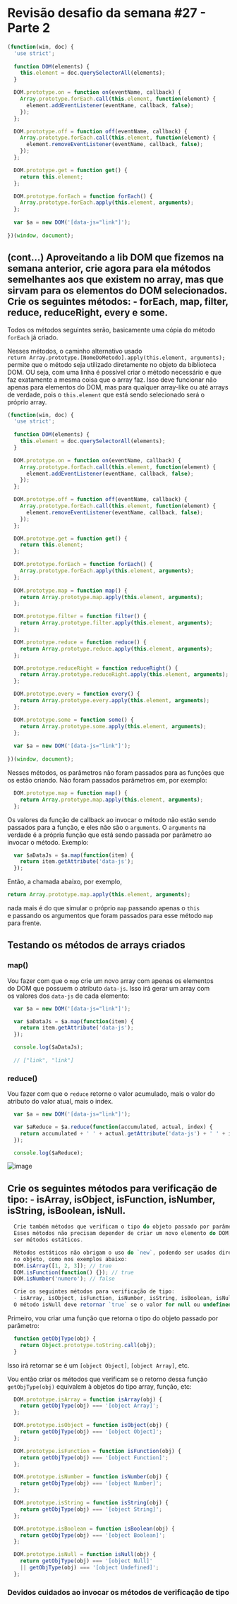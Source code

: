 # Revisão desafio da semana #27 - Parte 2

```JAVASCRIPT 
(function(win, doc) {
  'use strict';
  
  function DOM(elements) {
    this.element = doc.querySelectorAll(elements);
  }

  DOM.prototype.on = function on(eventName, callback) {
    Array.prototype.forEach.call(this.element, function(element) {
      element.addEventListener(eventName, callback, false);
    });
  };

  DOM.prototype.off = function off(eventName, callback) {
    Array.prototype.forEach.call(this.element, function(element) {
      element.removeEventListener(eventName, callback, false);
    });
  };

  DOM.prototype.get = function get() {
    return this.element;
  };

  DOM.prototype.forEach = function forEach() {
    Array.prototype.forEach.apply(this.element, arguments);
  };
  
  var $a = new DOM('[data-js="link"]');
  
})(window, document);

```

## (cont...) Aproveitando a lib DOM que fizemos na semana anterior, crie agora para ela métodos semelhantes aos que existem no array, mas que sirvam para os elementos do DOM selecionados. Crie os seguintes métodos: - forEach, map, filter, reduce, reduceRight, every e some.
Todos os métodos seguintes serão, basicamente uma cópia do método `forEach` já criado.  

Nesses métodos, o caminho alternativo usado  
`return Array.prototype.[NomeDoMetodo].apply(this.element, arguments);`  
permite que o método seja utilizado diretamente no objeto da biblioteca  
DOM. OU seja, com uma linha é possível criar o método necessário e que  
faz exatamente a mesma coisa que o array faz. Isso deve funcionar não  
apenas para elementos do DOM, mas para qualquer array-like ou até arrays  
de verdade, pois o `this.element` que está sendo selecionado será o  
próprio array.  


```JAVASCRIPT 
(function(win, doc) {
  'use strict';
  
  function DOM(elements) {
    this.element = doc.querySelectorAll(elements);
  }

  DOM.prototype.on = function on(eventName, callback) {
    Array.prototype.forEach.call(this.element, function(element) {
      element.addEventListener(eventName, callback, false);
    });
  };

  DOM.prototype.off = function off(eventName, callback) {
    Array.prototype.forEach.call(this.element, function(element) {
      element.removeEventListener(eventName, callback, false);
    });
  };

  DOM.prototype.get = function get() {
    return this.element;
  };

  DOM.prototype.forEach = function forEach() {
    Array.prototype.forEach.apply(this.element, arguments);
  };
  
  DOM.prototype.map = function map() {
    return Array.prototype.map.apply(this.element, arguments);
  };

  DOM.prototype.filter = function filter() {
    return Array.prototype.filter.apply(this.element, arguments);
  };

  DOM.prototype.reduce = function reduce() {
    return Array.prototype.reduce.apply(this.element, arguments);
  };

  DOM.prototype.reduceRight = function reduceRight() {
    return Array.prototype.reduceRight.apply(this.element, arguments);
  };

  DOM.prototype.every = function every() {
    return Array.prototype.every.apply(this.element, arguments);
  };

  DOM.prototype.some = function some() {
    return Array.prototype.some.apply(this.element, arguments);
  };
  
  var $a = new DOM('[data-js="link"]');
  
})(window, document);

```

Nesses métodos, os parâmetros não foram passados para as funções que  
os estão criando. Não foram passados parâmetros em, por exemplo:  

```JAVASCRIPT 
  DOM.prototype.map = function map() {
    return Array.prototype.map.apply(this.element, arguments);
  };
```

Os valores da função de callback ao invocar o método não estão sendo  
passados para a função, e eles não são o `arguments`. O `arguments` na  
verdade é a própria função que está sendo passada por parâmetro ao  
invocar o método. Exemplo: 

```JAVASCRIPT 
  var $aDataJs = $a.map(function(item) {
    return item.getAttribute('data-js');
  });
```

Então, a chamada abaixo, por exemplo, 

```JAVASCRIPT 
return Array.prototype.map.apply(this.element, arguments);
```

nada mais é do que simular o próprio `map` passando apenas o `this`  
e passando os argumentos que foram passados para esse método `map`  
para frente.  

## Testando os métodos de arrays criados  

### map()
Vou fazer com que o `map` crie um novo array com apenas os elementos  
do DOM que possuem o atributo `data-js`. Isso irá gerar um array com  
os valores dos `data-js` de cada elemento:  

```JAVASCRIPT 
  var $a = new DOM('[data-js="link"]');

  var $aDataJs = $a.map(function(item) {
    return item.getAttribute('data-js');
  });

  console.log($aDataJs);
  
  // ["link", "link"]
```

### reduce() 
Vou fazer com que o `reduce` retorne o valor acumulado, mais o valor do  
atributo do valor atual, mais o index.  

```JAVASCRIPT 
  var $a = new DOM('[data-js="link"]');

  var $aReduce = $a.reduce(function(accumulated, actual, index) {
    return accumulated + ' ' + actual.getAttribute('data-js') + ' ' + index;
  });

  console.log($aReduce);
```

![image](https://user-images.githubusercontent.com/29297788/32408318-37d38f10-c17d-11e7-98cb-2eff34286443.png)

## Crie os seguintes métodos para verificação de tipo: - isArray, isObject, isFunction, isNumber, isString, isBoolean, isNull.   

```JAVASCRIPT 
  Crie também métodos que verificam o tipo do objeto passado por parâmetro.
  Esses métodos não precisam depender de criar um novo elemento do DOM, podem
  ser métodos estáticos.

  Métodos estáticos não obrigam o uso do `new`, podendo ser usados diretamente
  no objeto, como nos exemplos abaixo:
  DOM.isArray([1, 2, 3]); // true
  DOM.isFunction(function() {}); // true
  DOM.isNumber('numero'); // false

  Crie os seguintes métodos para verificação de tipo:
  - isArray, isObject, isFunction, isNumber, isString, isBoolean, isNull.
  O método isNull deve retornar `true` se o valor for null ou undefined.
```

Primeiro, vou criar uma função que retorna o tipo do objeto passado por parâmetro:  

```JAVASCRIPT 
  function getObjType(obj) {
    return Object.prototype.toString.call(obj);
  }
```

Isso irá retornar se é um `[object Object]`, `[object Array]`, etc.  

Vou então criar os métodos que verificam se o retorno dessa função  
`getObjType(obj)` equivalem à objetos do tipo array, função, etc:  

```JAVASCRIPT 
  DOM.prototype.isArray = function isArray(obj) {
    return getObjType(obj) === '[object Array]';
  };

  DOM.prototype.isObject = function isObject(obj) {
    return getObjType(obj) === '[object Object]';
  };

  DOM.prototype.isFunction = function isFunction(obj) {
    return getObjType(obj) === '[object Function]';
  };

  DOM.prototype.isNumber = function isNumber(obj) {
    return getObjType(obj) === '[object Number]';
  };

  DOM.prototype.isString = function isString(obj) {
    return getObjType(obj) === '[object String]';
  };

  DOM.prototype.isBoolean = function isBoolean(obj) {
    return getObjType(obj) === '[object Boolean]';
  };

  DOM.prototype.isNull = function isNull(obj) {
    return getObjType(obj) === '[object Null]'
    || getObjType(obj) === '[object Undefined]';
  };
```

### Devidos cuidados ao invocar os métodos de verificação de tipo  
